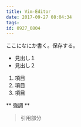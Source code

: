 ```yaml
---
title: Vim-Editor
date: 2017-09-27 08:04:34
tags:
id: 0927_0804
---
```



ここになにか書く。保存する。

- 見出し１
- 見出し２

1. 項目
2. 項目
3. 項目

** 強調 **

> 引用部分


